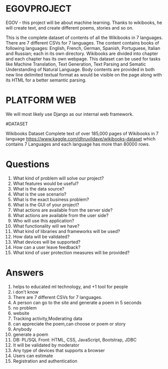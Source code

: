 # EGOVPROJECT

EGOV - this project will be about machine learning. Thanks to wikibooks, he will create text, and create different poems, stories and so on.

This is the complete dataset of contents of all the Wikibooks in 7 languages. There are 7 different CSVs for 7 languages.
The content contains books of following languages: English, French, German, Spanish, Portuguese, Italian and Russian; each in its own directory.
Wikibooks are divided into chapter and each chapter has its own webpage. This dataset can be used for tasks like Machine Translation, Text Generation,
Text Parsing and Sematic Understanding of Natural Language. Body contents are provided in both new line delimited textual format as would be visible 
on the page along with its HTML for a better semantic parsing.


# PLATFORM WEB
We will most likely use Django as our internal web framework.


#DATASET

Wikibooks Dataset
Complete text of over 185,000 pages of Wikibooks in 7 language https://www.kaggle.com/dhruvildave/wikibooks-dataset which contains 7 Languages and each language has more than 80000 rows.


# Questions

1) What kind of problem will solve our project?
2) What features would be useful?
3) What is the data source?
4) What is the use scenario?
5) What is the exact business problem?
6) What is the GUI of your project?
7) What actions are available from the server side?
8) What actions are available from the user side?
9) Who will use this application?
10) What functionality will we have?
11) What kind of libraries and frameworks will be used?
12) How data will be validated?
13) What devices will be supported?
14) How can a user leave feedback?
15) What kind of user protection measures will be provided?

# Answers

 1) helps to educated ml technology, and +1 tool for people
 2) i don't know 
 3) There are 7 different CSVs for 7 languages.
 4) A person can go to the site and generate a poem in 5 seconds
 5) no problem
 6) website
 7) Tracking activity,Moderating data
 8) can appreciate the poem,can choose  or poem or story
 9) Anybody
 10) generate a poem
 11) DB: PL/SQL Front: HTML, CSS, JavaScript, Bootstrap, JDBC
 12) It will be validated by moderator
 13) Any type of devices that supports a browser
 14) Users can estimate
 15) Registration and authentication
 
  
 
   
  
  
